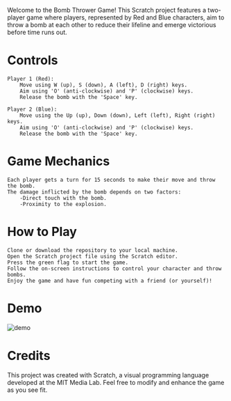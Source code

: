Welcome to the Bomb Thrower Game! This Scratch project features a two-player game where players, represented by Red and Blue characters, aim to throw a bomb at each other to reduce their lifeline and emerge victorious before time runs out.

# Controls

    Player 1 (Red):
        Move using W (up), S (down), A (left), D (right) keys.
        Aim using 'O' (anti-clockwise) and 'P' (clockwise) keys.
        Release the bomb with the 'Space' key.

    Player 2 (Blue):
        Move using the Up (up), Down (down), Left (left), Right (right) keys.
        Aim using 'O' (anti-clockwise) and 'P' (clockwise) keys.
        Release the bomb with the 'Space' key.

# Game Mechanics

    Each player gets a turn for 15 seconds to make their move and throw the bomb.
    The damage inflicted by the bomb depends on two factors:
        -Direct touch with the bomb.
        -Proximity to the explosion.

# How to Play

    Clone or download the repository to your local machine.
    Open the Scratch project file using the Scratch editor.
    Press the green flag to start the game.
    Follow the on-screen instructions to control your character and throw bombs.
    Enjoy the game and have fun competing with a friend (or yourself)!

# Demo

![demo](https://github.com/SunlightWings/Battle_on_a_Hill/blob/main/bombings.gif)

# Credits

This project was created with Scratch, a visual programming language developed at the MIT Media Lab. Feel free to modify and enhance the game as you see fit.
